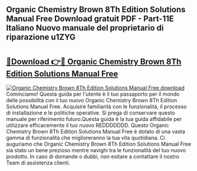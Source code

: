 ## Organic Chemistry Brown 8Th Edition Solutions Manual Free Download gratuit PDF - Part-11E Italiano Nuovo manuale del proprietario di riparazione u1ZYG

# <h2><a href="http://dfalzpg.blite.top/?on=Organic+Chemistry+Brown+8Th+Edition+Solutions+Manual+Free">🔗Download 👉🔴 Organic Chemistry Brown 8Th Edition Solutions Manual Free</a></h2>

[![Organic Chemistry Brown 8Th Edition Solutions Manual Free download](https://i.imgur.com/lujVjoI.png)](http://dfalzpg.blite.top/?on=Organic+Chemistry+Brown+8Th+Edition+Solutions+Manual+Free)
Cominciamo! Questa guida per l'utente è il tuo passaporto per il mondo delle possibilità con il tuo nuovo Organic Chemistry Brown 8Th Edition Solutions Manual Free. Acquisire familiarità con le funzionalità, il processo di installazione e le politiche operative. Si prega di conservare questo manuale per riferimento futuro.Questa guida è la tua guida affidabile per utilizzare efficacemente il tuo nuovo REDDDDDDD. Questo Organic Chemistry Brown 8Th Edition Solutions Manual Free è dotato di una vasta gamma di funzionalità che miglioreranno la tua vita quotidiana. Ci auguriamo che Organic Chemistry Brown 8Th Edition Solutions Manual Free sia stato un bene prezioso mentre navighi tra le funzionalità del tuo nuovo prodotto. In caso di domande o dubbi, non esitare a contattare il nostro Team di assistenza clienti.
